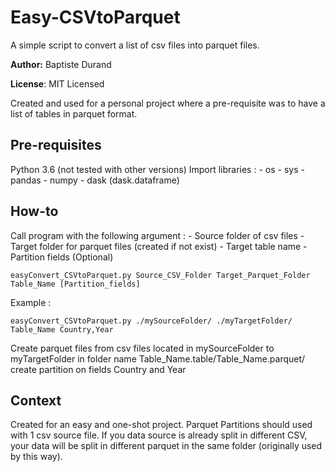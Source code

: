 # Easy-CSVtoParquet

A simple script to convert a list of csv files into parquet files.

**Author:** Baptiste Durand

**License**: MIT Licensed  

Created and used for a personal project where a pre-requisite was to have a list of tables in parquet format.

## Pre-requisites
Python 3.6 (not tested with other versions)
Import libraries : 
	- os
	- sys
	- pandas
	- numpy
	- dask (dask.dataframe)

## How-to

Call program with the following argument : 
	- Source folder of csv files
	- Target folder for parquet files (created if not exist)
	- Target table name
	- Partition fields (Optional)

`easyConvert_CSVtoParquet.py Source_CSV_Folder Target_Parquet_Folder Table_Name [Partition_fields]`

Example : 

`easyConvert_CSVtoParquet.py ./mySourceFolder/ ./myTargetFolder/ Table_Name Country,Year`

Create parquet files from csv files located in mySourceFolder to myTargetFolder in folder name Table_Name.table/Table_Name.parquet/ create partition on fields Country and Year

## Context

Created for an easy and one-shot project.
Parquet Partitions should used with 1 csv source file.
If you data source is already split in different CSV, your data will be split in different parquet in the same folder (originally used by this way).
